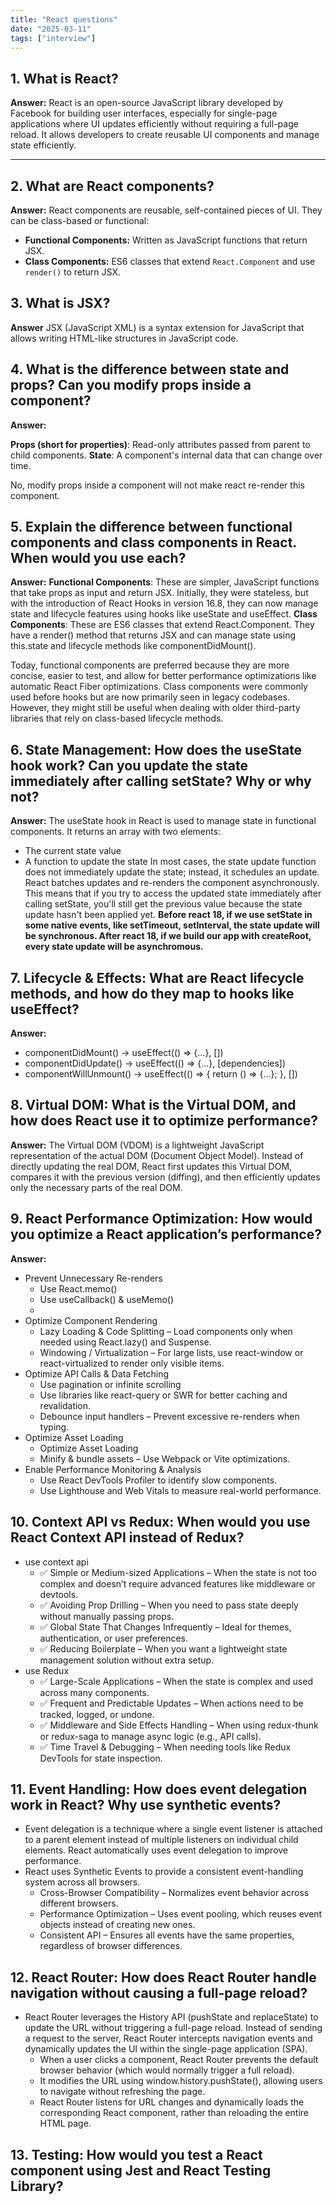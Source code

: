 ```yaml
---
title: "React questions"
date: "2025-03-11"
tags: ["interview"]
---
```


## 1. What is React?

**Answer:**
React is an open-source JavaScript library developed by Facebook for building user interfaces, especially for single-page applications where UI updates efficiently without requiring a full-page reload. It allows developers to create reusable UI components and manage state efficiently.

---

## 2. What are React components?

**Answer:**
React components are reusable, self-contained pieces of UI. They can be class-based or functional:

- **Functional Components:** Written as JavaScript functions that return JSX.
- **Class Components:** ES6 classes that extend `React.Component` and use `render()` to return JSX.

## 3. What is JSX?

**Answer**
JSX (JavaScript XML) is a syntax extension for JavaScript that allows writing HTML-like structures in JavaScript code.

## 4. What is the difference between state and props? Can you modify props inside a component?

**Answer:**

**Props (short for properties)**: Read-only attributes passed from parent to child components.
**State**: A component's internal data that can change over time.

No, modify props inside a component will not make react re-render this component.

## 5. Explain the difference between functional components and class components in React. When would you use each?

**Answer:**
**Functional Components**: These are simpler, JavaScript functions that take props as input and return JSX. Initially, they were stateless, but with the introduction of React Hooks in version 16.8, they can now manage state and lifecycle features using hooks like useState and useEffect.
**Class Components**: These are ES6 classes that extend React.Component. They have a render() method that returns JSX and can manage state using this.state and lifecycle methods like componentDidMount().

Today, functional components are preferred because they are more concise, easier to test, and allow for better performance optimizations like automatic React Fiber optimizations.
Class components were commonly used before hooks but are now primarily seen in legacy codebases. However, they might still be useful when dealing with older third-party libraries that rely on class-based lifecycle methods.

## 6. State Management: How does the useState hook work? Can you update the state immediately after calling setState? Why or why not?

**Answer:**
The useState hook in React is used to manage state in functional components. It returns an array with two elements:

- The current state value
- A function to update the state
  In most cases, the state update function does not immediately update the state; instead, it schedules an update. React batches updates and re-renders the component asynchronously. This means that if you try to access the updated state immediately after calling setState, you'll still get the previous value because the state update hasn't been applied yet.
  **Before react 18, if we use setState in some native events, like setTimeout, setInterval, the state update will be synchronous. After react 18, if we build our app with createRoot, every state update will be asynchromous.**

## 7. Lifecycle & Effects: What are React lifecycle methods, and how do they map to hooks like useEffect?

**Answer:**

- componentDidMount() -> useEffect(() => {...}, [])
- componentDidUpdate() -> useEffect(() => {...}, [dependencies])
- componentWillUnmount() -> useEffect(() => { return () => {...}; }, [])

## 8. Virtual DOM: What is the Virtual DOM, and how does React use it to optimize performance?

**Answer:**
The Virtual DOM (VDOM) is a lightweight JavaScript representation of the actual DOM (Document Object Model). Instead of directly updating the real DOM, React first updates this Virtual DOM, compares it with the previous version (diffing), and then efficiently updates only the necessary parts of the real DOM.

## 9. React Performance Optimization: How would you optimize a React application’s performance?

**Answer:**

- Prevent Unnecessary Re-renders
  - Use React.memo()
  - Use useCallback() & useMemo()
  -
- Optimize Component Rendering
  - Lazy Loading & Code Splitting – Load components only when needed using React.lazy() and Suspense.
  - Windowing / Virtualization – For large lists, use react-window or react-virtualized to render only visible items.
- Optimize API Calls & Data Fetching
  - Use pagination or infinite scrolling
  - Use libraries like react-query or SWR for better caching and revalidation.
  - Debounce input handlers – Prevent excessive re-renders when typing.
- Optimize Asset Loading
  - Optimize Asset Loading
  - Minify & bundle assets – Use Webpack or Vite optimizations.
- Enable Performance Monitoring & Analysis
  - Use React DevTools Profiler to identify slow components.
  - Use Lighthouse and Web Vitals to measure real-world performance.

## 10. Context API vs Redux: When would you use React Context API instead of Redux?

- use context api
  - ✅ Simple or Medium-sized Applications – When the state is not too complex and doesn’t require advanced features like middleware or devtools.
  - ✅ Avoiding Prop Drilling – When you need to pass state deeply without manually passing props.
  - ✅ Global State That Changes Infrequently – Ideal for themes, authentication, or user preferences.
  - ✅ Reducing Boilerplate – When you want a lightweight state management solution without extra setup.
- use Redux
  - ✅ Large-Scale Applications – When the state is complex and used across many components.
  - ✅ Frequent and Predictable Updates – When actions need to be tracked, logged, or undone.
  - ✅ Middleware and Side Effects Handling – When using redux-thunk or redux-saga to manage async logic (e.g., API calls).
  - ✅ Time Travel & Debugging – When needing tools like Redux DevTools for state inspection.

## 11. Event Handling: How does event delegation work in React? Why use synthetic events?

- Event delegation is a technique where a single event listener is attached to a parent element instead of multiple listeners on individual child elements. React automatically uses event delegation to improve performance.
- React uses Synthetic Events to provide a consistent event-handling system across all browsers.
  - Cross-Browser Compatibility – Normalizes event behavior across different browsers.
  - Performance Optimization – Uses event pooling, which reuses event objects instead of creating new ones.
  - Consistent API – Ensures all events have the same properties, regardless of browser differences.

## 12. React Router: How does React Router handle navigation without causing a full-page reload?

- React Router leverages the History API (pushState and replaceState) to update the URL without triggering a full-page reload. Instead of sending a request to the server, React Router intercepts navigation events and dynamically updates the UI within the single-page application (SPA).
  - When a user clicks a <Link> component, React Router prevents the default browser behavior (which would normally trigger a full reload).
  - It modifies the URL using window.history.pushState(), allowing users to navigate without refreshing the page.
  - React Router listens for URL changes and dynamically loads the corresponding React component, rather than reloading the entire HTML page.

## 13. Testing: How would you test a React component using Jest and React Testing Library?
